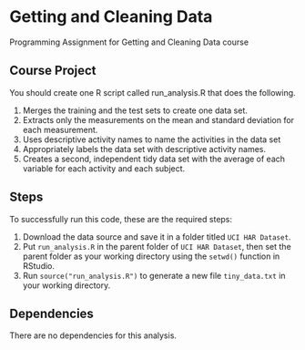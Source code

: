# Getting and Cleaning Data
Programming Assignment for Getting and Cleaning Data course

## Course Project

You should create one R script called run_analysis.R that does the following.

1. Merges the training and the test sets to create one data set.
2. Extracts only the measurements on the mean and standard deviation for each measurement.
3. Uses descriptive activity names to name the activities in the data set
4. Appropriately labels the data set with descriptive activity names.
5. Creates a second, independent tidy data set with the average of each variable for each activity and each subject.

## Steps

To successfully run this code, these are the required steps:

1. Download the data source and save it in a folder titled ```UCI HAR Dataset```.
2. Put ```run_analysis.R``` in the parent folder of ```UCI HAR Dataset```, then set the parent folder as your working directory using the ```setwd()``` function in RStudio.
3. Run ```source("run_analysis.R")``` to generate a new file ```tiny_data.txt``` in your working directory.

## Dependencies

There are no dependencies for this analysis.
